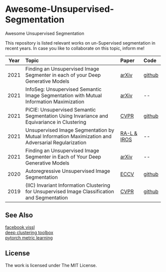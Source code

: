 # Awesome-Unsupervised-Segmentation
Awesome Unsupervised Segmentation

This repository is listed relevant works on un-Supervised segmentation in recent years. In case you like to collaborate on this topic, inform me!


| Year        | Topic           | Paper | Code  |
| ------------- |:--------------| :-----| :-----|
| 2021 | Finding an Unsupervised Image Segmenter in each of your Deep Generative Models | [arXiv](https://arxiv.org/pdf/2105.08127.pdf) | [github](https://github.com/lukemelas/unsupervised-image-segmentation) |
| 2021 | InfoSeg: Unsupervised Semantic Image Segmentation with Mutual Information Maximization | [arXiv](https://arxiv.org/pdf/2110.03477.pdf) | -- |
| 2021 | PiCIE: Unsupervised Semantic Segmentation Using Invariance and Equivariance in Clustering | [CVPR](https://openaccess.thecvf.com/content/CVPR2021/papers/Cho_PiCIE_Unsupervised_Semantic_Segmentation_Using_Invariance_and_Equivariance_in_Clustering_CVPR_2021_paper.pdf) | [github](https://github.com/janghyuncho/PiCIE)
| 2021 | Unsupervised Image Segmentation by Mutual Information Maximization and Adversarial Regularization | [RA-L & IROS](https://arxiv.org/abs/2107.00691) | --
| 2021 | Finding an Unsupervised Image Segmenter in Each of Your Deep Generative Models | [arXiv](https://arxiv.org/pdf/2105.08127.pdf) | --
| 2020 | Autoregressive Unsupervised Image Segmentation | [ECCV](https://www.ecva.net/papers/eccv_2020/papers_ECCV/papers/123520137.pdf) | [github](https://github.com/Max-Manning/autoregunsupseg)
| 2019 | (IIC) Invariant Information Clustering for Unsupervised Image Classification and Segmentation | [CVPR](https://openaccess.thecvf.com/content_ICCV_2019/papers/Ji_Invariant_Information_Clustering_for_Unsupervised_Image_Classification_and_Segmentation_ICCV_2019_paper.pdf) | [github](https://github.com/xu-ji/IIC)

## See Also
[facebook vissl](https://github.com/facebookresearch/vissl) \
[deep clustering toolbox](https://github.com/jizongFox/deep-clustering-toolbox)\
[pytorch metric learning](https://github.com/KevinMusgrave/pytorch-metric-learning)

## License

The work is licensed under The MIT License.

<!-- | 2020 | Proxy Anchor Loss for Deep Metric Learning | CVPR | [github](https://github.com/tjddus9597/Proxy-Anchor-CVPR2020) -->
